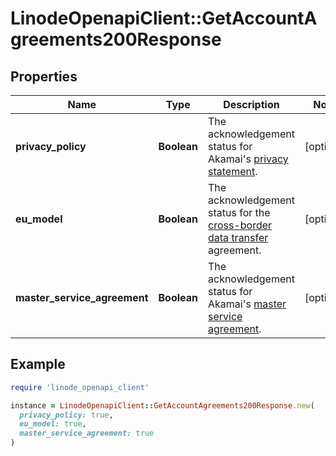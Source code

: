 # LinodeOpenapiClient::GetAccountAgreements200Response

## Properties

| Name | Type | Description | Notes |
| ---- | ---- | ----------- | ----- |
| **privacy_policy** | **Boolean** | The acknowledgement status for Akamai&#39;s [privacy statement](https://www.akamai.com/legal/privacy-statement). | [optional] |
| **eu_model** | **Boolean** | The acknowledgement status for the [cross-border data transfer](https://www.akamai.com/legal/compliance/privacy-trust-center/cross-border-data-transfer-statement) agreement. | [optional] |
| **master_service_agreement** | **Boolean** | The acknowledgement status for Akamai&#39;s [master service agreement](https://www.linode.com/legal-msa/). | [optional] |

## Example

```ruby
require 'linode_openapi_client'

instance = LinodeOpenapiClient::GetAccountAgreements200Response.new(
  privacy_policy: true,
  eu_model: true,
  master_service_agreement: true
)
```

